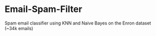 # Email-Spam-Filter
Spam email classifier using KNN and Naive Bayes on the Enron dataset (~34k emails)
